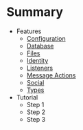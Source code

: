 # Summary

* Features
  * [Configuration](docs/features/configuration.md)
  * [Database](docs/features/database.md)
  * [Files](docs/features/files.md)
  * [Identity](docs/features/identity.md)
  * [Listeners](features/listeners.md)
  * [Message Actions](docs/features/message-actions.md)
  * [Social](features/social.md)
  * [Types](docs/features/types.md)
* Tutorial
  * Step 1
  * Step 2
  * Step 3

